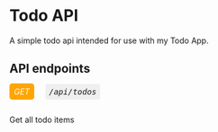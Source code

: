<style>
    .api{
        color: white;
        background: orange;
        padding: .4rem .5rem;
        margin-right: 1rem;
        border-radius: 5px;
        /* font-size: .7rem; */
    }
    .endpoint
    {
        font-family: monospace;
        background: #eeee;
        padding: .4rem;
        border-radius: 4px;
    }
</style>

# Todo API 
A simple todo api intended for use with my Todo App.

## API endpoints

<h6><span class="api">GET</span>  <span class="endpoint">/api/todos</span></h6>
Get all todo items

